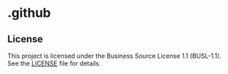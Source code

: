 # .github

## License
This project is licensed under the Business Source License 1.1 (BUSL-1.1).
See the [LICENSE](./LICENSE) file for details.
